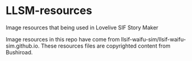 # LLSM-resources
Image resources that being used in Lovelive SIF Story Maker

Image resources in this repo have come from llsif-waifu-sim/llsif-waifu-sim.github.io. These resources files are copyrighted content from Bushiroad.
